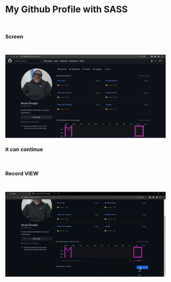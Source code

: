 <h1> My Github Profile  with SASS  </h1></br>

<h3> Screen </h3> </br>

 ![](picture.png) </br>

<h3> it can continue </h3> </br>

<h3> Record VIEW </h3> </br>

![](screen.gif) </br>